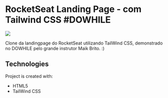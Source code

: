 ﻿# RocketSeat Landing Page - com Tailwind CSS #DOWHILE
![](https://img.shields.io/badge/Made%20with-HTML5%2C%20Tailwind%20CSS-orange)

Clone da landingpage do RocketSeat utilizando TailWind CSS, demonstrado no DOWHILE pelo grande instrutor Maik Brito. :)

## Technologies
Project is created with:
* HTML5
* TailWind CSS
